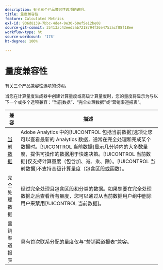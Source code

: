 ```yaml
---
description: 有关三个产品兼容性选项的说明。
title: 量度兼容性
feature: Calculated Metrics
exl-id: 936d8139-7bbc-4de4-9e30-60ef5e12be08
source-git-commit: 35413ac43eed5ab7218794f26e4753acf08f18ee
workflow-type: ht
source-wordcount: '178'
ht-degree: 100%

---
```


# 量度兼容性

有关三个产品兼容性选项的说明。

当您在计算量度生成器中创建计算量度或高级计算量度时，您的量度将显示为与以下一个或多个选项兼容：“当前数据”、“完全处理数据”或“营销渠道报表”。

| 兼容 | 描述 |
| --- | --- |
| [当前数据](https://experienceleague.adobe.com/docs/analytics/analyze/reports-analytics/current-data.html?lang=zh-Hans) | Adobe Analytics 中的[!UICONTROL 包括当前数据]选项让您可以查看最新的 Analytics 数据，通常在完全处理和完成某个数据时。[!UICONTROL 当前数据]显示几分钟内的大多数量度，提供可操作的数据用于快速决策。[!UICONTROL 当前数据]仅支持计算量度（包含加、减、乘、除）。[!UICONTROL 当前数据]不支持高级计算量度（包含区段或函数）。 |
| 完全处理数据 | 经过完全处理且包含区段和分类的数据。如果您要在完全处理数据之后查看所有量度，您可以通过从当前数据用户组中删除用户来禁用[!UICONTROL 当前数据]。 |
| 营销渠道报表 | 具有首次联系分配的量度仅与“营销渠道报表”兼容。 |